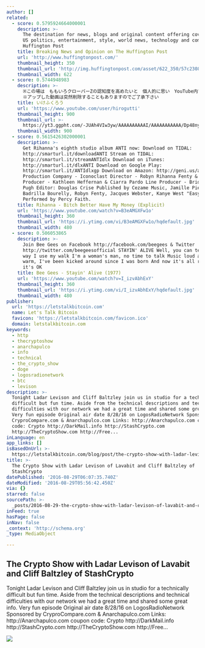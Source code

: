 ```yaml
---
author: []
related:
  - score: 0.5795924664000001
    description: >-
      The destination for news, blogs and original content offering coverage of
      US politics, entertainment, style, world news, technology and comedy -
      Huffington Post
    title: Breaking News and Opinion on The Huffington Post
    url: 'http://www.huffingtonpost.com/'
    thumbnail_height: 350
    thumbnail_url: 'http://img.huffingtonpost.com/asset/622_350/57c2308d180000dd10bcd8c9.jpeg'
    thumbnail_width: 622
  - score: 0.5744948983
    description: >-
      ※この場は　ももいろクローバーZの認知度を高めたいと　個人的に思い　YouTube内で制作してるチャンネルであることをご了承下さい
      ※アップした動画は突然削除することもありますのでご了承下さい
    title: いけふくろう
    url: 'https://www.youtube.com/user/hirogutti'
    thumbnail_height: 900
    thumbnail_url: >-
      https://yt3.ggpht.com/-JUAh4VIw3yw/AAAAAAAAAAI/AAAAAAAAAAA/Dp48nyc1uOg/s900-c-k-no-mo-rj-c0xffffff/photo.jpg
    thumbnail_width: 900
  - score: 0.5615426302000001
    description: >-
      Get Rihanna's eighth studio album ANTI now: Download on TIDAL:
      http://smarturl.it/downloadANTI Stream on TIDAL:
      http://smarturl.it/streamANTIdlx Download on iTunes:
      http://smarturl.it/dlxANTI Download on Google Play:
      http://smarturl.it/ANTIdlxgp Download on Amazon: http://geni.us/amzANTI
      Production Company - Iconoclast Director - Robyn Rihanna Fenty & MegaForce
      Producer - Kathleen Heffernan & Ciarra Pardo Line Producer - Bridgitte
      Pugh Editor: Douglas Crise Published by Cezame Music, Jamille Pierre,
      Badrilla Bourelly, Robyn Fenty, Jacques Webster, Kanye West "Easy to Love"
      Performed by Percy Faith.
    title: Rihanna - Bitch Better Have My Money (Explicit)
    url: 'https://www.youtube.com/watch?v=B3eAMGXFw1o'
    thumbnail_height: 360
    thumbnail_url: 'https://i.ytimg.com/vi/B3eAMGXFw1o/hqdefault.jpg'
    thumbnail_width: 480
  - score: 0.506053865
    description: >-
      Join Bee Gees on Facebook http://facebook.com/beegees & Twitter
      http://twitter.com/beegeesofficial STAYIN' ALIVE Well, you can tell by the
      way I use my walk I'm a woman's man, no time to talk Music loud and women
      warm, I've been kicked around since I was born And now it's all right,
      it's OK
    title: Bee Gees - Stayin' Alive (1977)
    url: 'https://www.youtube.com/watch?v=I_izvAbhExY'
    thumbnail_height: 360
    thumbnail_url: 'https://i.ytimg.com/vi/I_izvAbhExY/hqdefault.jpg'
    thumbnail_width: 480
publisher:
  url: 'https://letstalkbitcoin.com'
  name: Let's Talk Bitcoin
  favicon: 'https://letstalkbitcoin.com/favicon.ico'
  domain: letstalkbitcoin.com
keywords:
  - http
  - thecryptoshow
  - anarchapulco
  - info
  - technical
  - the_crypto_show
  - doge
  - logosradionetwork
  - btc
  - levison
description: >-
  Tonight Ladar Levison and Cliff Baltzley join us in studio for a technically
  difficult but fun time. Aside from the technical descriptions and technical
  difficulties with our network we had a great time and shared some great info.
  Very fun episode Original air date 8/28/16 on LogosRadioNetwork Sponsored by
  CryproCompare.com & Anarchapulco.com Links: http://Anarchapulco.com coupon
  code: Crypto http://DarkMail.info http://StashCrypto.com
  http://TheCryptoShow.com http://Free...
inLanguage: en
app_links: []
isBasedOnUrl: >-
  https://letstalkbitcoin.com/blog/post/the-crypto-show-with-ladar-levison-of-lavabit-and-cliff-baltzley-of-stashcrypto
title: >-
  The Crypto Show with Ladar Levison of Lavabit and Cliff Baltzley of
  StashCrypto
datePublished: '2016-08-29T06:07:35.740Z'
dateModified: '2016-08-29T05:56:42.450Z'
via: {}
starred: false
sourcePath: >-
  _posts/2016-08-29-the-crypto-show-with-ladar-levison-of-lavabit-and-cliff-balt.md
inFeed: true
hasPage: false
inNav: false
_context: 'http://schema.org'
_type: MediaObject

---
```

<article style=""><h1>The Crypto Show with Ladar Levison of Lavabit and Cliff Baltzley of StashCrypto</h1><p>Tonight Ladar Levison and Cliff Baltzley join us in studio for a technically difficult but fun time. Aside from the technical descriptions and technical difficulties with our network we had a great time and shared some great info. Very fun episode Original air date 8/28/16 on LogosRadioNetwork Sponsored by CryproCompare.com &amp; Anarchapulco.com Links: http://Anarchapulco.com coupon code: Crypto http://DarkMail.info http://StashCrypto.com http://TheCryptoShow.com http://Free...</p><img src="https://letstalkbitcoin.com/files/blogs/1904-bbe108a53871ad4736b42dad1ff1c9a0612b912d509bd10e202c67d8fe6b3ff3.jpg" /></article>